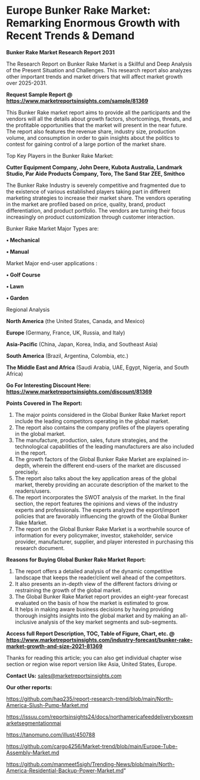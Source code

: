 # Europe Bunker Rake Market: Remarking Enormous Growth with Recent Trends & Demand

<strong>Bunker Rake Market Research Report 2031</strong>

The Research Report on Bunker Rake Market is a Skillful and Deep Analysis of the Present Situation and Challenges. This research report also analyzes other important trends and market drivers that will affect market growth over 2025-2031.

<strong>Request Sample Report @ <a href=https://www.marketreportsinsights.com/sample/81369>https://www.marketreportsinsights.com/sample/81369</a></strong>

This Bunker Rake market report aims to provide all the participants and the vendors will all the details about growth factors, shortcomings, threats, and the profitable opportunities that the market will present in the near future. The report also features the revenue share, industry size, production volume, and consumption in order to gain insights about the politics to contest for gaining control of a large portion of the market share.

Top Key Players in the Bunker Rake Market:

<strong>Cutter Equipment Company, John Deere, Kubota Australia, Landmark Studio, Par Aide Products Company, Toro, The Sand Star ZEE, Smithco</strong>

The Bunker Rake Industry is severely competitive and fragmented due to the existence of various established players taking part in different marketing strategies to increase their market share. The vendors operating in the market are profiled based on price, quality, brand, product differentiation, and product portfolio. The vendors are turning their focus increasingly on product customization through customer interaction.

Bunker Rake Market Major Types are:

<strong>• Mechanical

• Manual</strong>

Market Major end-user applications :

<strong>• Golf Course

• Lawn

• Garden</strong>

Regional Analysis

</u><strong><b>North America</b></strong> (the United States, Canada, and Mexico)

<strong><b>Europe </b></strong>(Germany, France, UK, Russia, and Italy)

<strong><b>Asia-Pacific</b></strong> (China, Japan, Korea, India, and Southeast Asia)

<strong><b>South America</b></strong> (Brazil, Argentina, Colombia, etc.)

<strong><b>The Middle East and Africa</b></strong> (Saudi Arabia, UAE, Egypt, Nigeria, and South Africa)

<strong>Go For Interesting Discount Here: <a href=https://www.marketreportsinsights.com/discount/81369>https://www.marketreportsinsights.com/discount/81369</a></strong>

<strong>Points Covered in The Report:</strong>
<ol>
  <li>The major points considered in the Global Bunker Rake Market report include the leading competitors operating in the global market.</li>
  <li>The report also contains the company profiles of the players operating in the global market.</li>
  <li>The manufacture, production, sales, future strategies, and the technological capabilities of the leading manufacturers are also included in the report.</li>
  <li>The growth factors of the Global Bunker Rake Market are explained in-depth, wherein the different end-users of the market are discussed precisely.</li>
  <li>The report also talks about the key application areas of the global market, thereby providing an accurate description of the market to the readers/users.</li>
  <li>The report incorporates the SWOT analysis of the market. In the final section, the report features the opinions and views of the industry experts and professionals. The experts analyzed the export/import policies that are favorably influencing the growth of the Global Bunker Rake Market.</li>
  <li>The report on the Global Bunker Rake Market is a worthwhile source of information for every policymaker, investor, stakeholder, service provider, manufacturer, supplier, and player interested in purchasing this research document.</li>
</ol>
<strong>Reasons for Buying Global Bunker Rake Market Report:</strong>

<ol>
  <li>The report offers a detailed analysis of the dynamic competitive landscape that keeps the reader/client well ahead of the competitors.</li>
  <li>It also presents an in-depth view of the different factors driving or restraining the growth of the global market.</li>
  <li>The Global Bunker Rake Market report provides an eight-year forecast evaluated on the basis of how the market is estimated to grow.</li>
  <li>It helps in making aware business decisions by having providing thorough insights insights into the global market and by making an all-inclusive analysis of the key market segments and sub-segments.</li>
</ol>
<strong>Access full Report Description, TOC, Table of Figure, Chart, etc. @ <a href=https://www.marketreportsinsights.com/industry-forecast/bunker-rake-market-growth-and-size-2021-81369>https://www.marketreportsinsights.com/industry-forecast/bunker-rake-market-growth-and-size-2021-81369</a></strong>


Thanks for reading this article; you can also get individual chapter wise section or region wise report version like Asia, United States, Europe.

<strong>Contact Us:</strong>
sales@marketreportsinsights.com

<strong>Our other reports:</strong>

<a href=https://github.com/haq235/report-research-trend/blob/main/North-America-Slush-Pump-Market.md>https://github.com/haq235/report-research-trend/blob/main/North-America-Slush-Pump-Market.md</a>

<a href=https://issuu.com/reportsinsights24/docs/northamericafeeddeliveryboxesmarketsegmentationmai>https://issuu.com/reportsinsights24/docs/northamericafeeddeliveryboxesmarketsegmentationmai</a>

<a href=https://tanomuno.com/illust/450788>https://tanomuno.com/illust/450788</a>

<a href=https://github.com/cargo4256/Market-trend/blob/main/Europe-Tube-Assembly-Market.md>https://github.com/cargo4256/Market-trend/blob/main/Europe-Tube-Assembly-Market.md</a>

<a href=https://github.com/manmeet5sigh/Trending-News/blob/main/North-America-Residential-Backup-Power-Market.md>https://github.com/manmeet5sigh/Trending-News/blob/main/North-America-Residential-Backup-Power-Market.md</a>"
